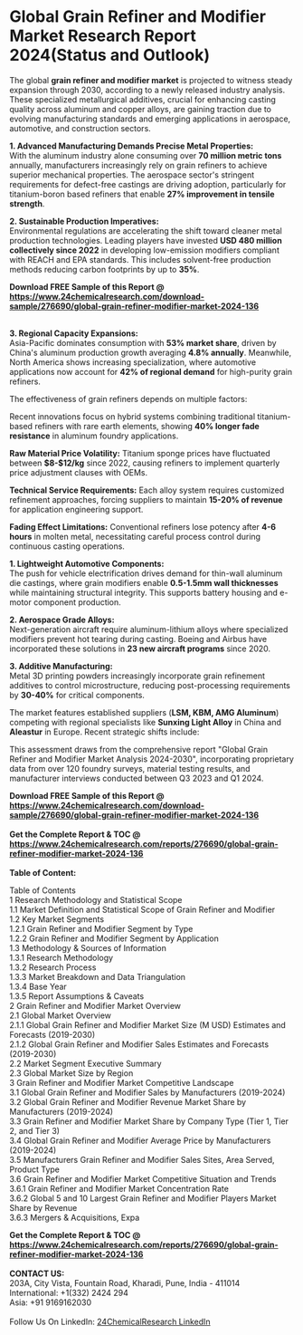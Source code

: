 <h1>Global Grain Refiner and Modifier Market Research Report 2024(Status and Outlook)</h1><p>The global <strong>grain refiner and modifier market</strong> is projected to witness steady expansion through 2030, according to a newly released industry analysis. These specialized metallurgical additives, crucial for enhancing casting quality across aluminum and copper alloys, are gaining traction due to evolving manufacturing standards and emerging applications in aerospace, automotive, and construction sectors.</p><p><strong>1. Advanced Manufacturing Demands Precise Metal Properties:</strong><br>
With the aluminum industry alone consuming over <strong>70 million metric tons</strong> annually, manufacturers increasingly rely on grain refiners to achieve superior mechanical properties. The aerospace sector's stringent requirements for defect-free castings are driving adoption, particularly for titanium-boron based refiners that enable <strong>27% improvement in tensile strength</strong>.</p><p><strong>2. Sustainable Production Imperatives:</strong><br>
Environmental regulations are accelerating the shift toward cleaner metal production technologies. Leading players have invested <strong>USD 480 million collectively since 2022</strong> in developing low-emission modifiers compliant with REACH and EPA standards. This includes solvent-free production methods reducing carbon footprints by up to <strong>35%</strong>.</p><div><b>Download FREE Sample of this Report @ 
            <a href="https://www.24chemicalresearch.com/download-sample/276690/global-grain-refiner-modifier-market-2024-136">
            https://www.24chemicalresearch.com/download-sample/276690/global-grain-refiner-modifier-market-2024-136</a></b></div><br><p><strong>3. Regional Capacity Expansions:</strong><br>
Asia-Pacific dominates consumption with <strong>53% market share</strong>, driven by China's aluminum production growth averaging <strong>4.8% annually</strong>. Meanwhile, North America shows increasing specialization, where automotive applications now account for <strong>42% of regional demand</strong> for high-purity grain refiners.</p><p>The effectiveness of grain refiners depends on multiple factors:</p><p>Recent innovations focus on hybrid systems combining traditional titanium-based refiners with rare earth elements, showing <strong>40% longer fade resistance</strong> in aluminum foundry applications.</p><p><strong>Raw Material Price Volatility:</strong> Titanium sponge prices have fluctuated between <strong>$8-$12/kg</strong> since 2022, causing refiners to implement quarterly price adjustment clauses with OEMs.</p><p>
    </p><p><strong>Technical Service Requirements:</strong> Each alloy system requires customized refinement approaches, forcing suppliers to maintain <strong>15-20% of revenue</strong> for application engineering support.</p><p>
    </p><p><strong>Fading Effect Limitations:</strong> Conventional refiners lose potency after <strong>4-6 hours</strong> in molten metal, necessitating careful process control during continuous casting operations.</p><p>
    </p><p><strong>1. Lightweight Automotive Components:</strong><br>
The push for vehicle electrification drives demand for thin-wall aluminum die castings, where grain modifiers enable <strong>0.5-1.5mm wall thicknesses</strong> while maintaining structural integrity. This supports battery housing and e-motor component production.</p><p><strong>2. Aerospace Grade Alloys:</strong><br>
Next-generation aircraft require aluminum-lithium alloys where specialized modifiers prevent hot tearing during casting. Boeing and Airbus have incorporated these solutions in <strong>23 new aircraft programs</strong> since 2020.</p><p><strong>3. Additive Manufacturing:</strong><br>
Metal 3D printing powders increasingly incorporate grain refinement additives to control microstructure, reducing post-processing requirements by <strong>30-40%</strong> for critical components.</p><p>The market features established suppliers (<strong>LSM, KBM, AMG Aluminum</strong>) competing with regional specialists like <strong>Sunxing Light Alloy</strong> in China and <strong>Aleastur</strong> in Europe. Recent strategic shifts include:</p><p>This assessment draws from the comprehensive report "Global Grain Refiner and Modifier Market Analysis 2024-2030", incorporating proprietary data from over 120 foundry surveys, material testing results, and manufacturer interviews conducted between Q3 2023 and Q1 2024.</p><div><b>Download FREE Sample of this Report @ 
            <a href="https://www.24chemicalresearch.com/download-sample/276690/global-grain-refiner-modifier-market-2024-136">
            https://www.24chemicalresearch.com/download-sample/276690/global-grain-refiner-modifier-market-2024-136</a></b></div><br><div><b>Get the Complete Report & TOC @ 
            <a href="https://www.24chemicalresearch.com/reports/276690/global-grain-refiner-modifier-market-2024-136">
            https://www.24chemicalresearch.com/reports/276690/global-grain-refiner-modifier-market-2024-136</a></b></div><br>
            <b>Table of Content:</b><p>Table of Contents<br />
1 Research Methodology and Statistical Scope<br />
1.1 Market Definition and Statistical Scope of Grain Refiner and Modifier<br />
1.2 Key Market Segments<br />
1.2.1 Grain Refiner and Modifier Segment by Type<br />
1.2.2 Grain Refiner and Modifier Segment by Application<br />
1.3 Methodology & Sources of Information<br />
1.3.1 Research Methodology<br />
1.3.2 Research Process<br />
1.3.3 Market Breakdown and Data Triangulation<br />
1.3.4 Base Year<br />
1.3.5 Report Assumptions & Caveats<br />
2 Grain Refiner and Modifier Market Overview<br />
2.1 Global Market Overview<br />
2.1.1 Global Grain Refiner and Modifier Market Size (M USD) Estimates and Forecasts (2019-2030)<br />
2.1.2 Global Grain Refiner and Modifier Sales Estimates and Forecasts (2019-2030)<br />
2.2 Market Segment Executive Summary<br />
2.3 Global Market Size by Region<br />
3 Grain Refiner and Modifier Market Competitive Landscape<br />
3.1 Global Grain Refiner and Modifier Sales by Manufacturers (2019-2024)<br />
3.2 Global Grain Refiner and Modifier Revenue Market Share by Manufacturers (2019-2024)<br />
3.3 Grain Refiner and Modifier Market Share by Company Type (Tier 1, Tier 2, and Tier 3)<br />
3.4 Global Grain Refiner and Modifier Average Price by Manufacturers (2019-2024)<br />
3.5 Manufacturers Grain Refiner and Modifier Sales Sites, Area Served, Product Type<br />
3.6 Grain Refiner and Modifier Market Competitive Situation and Trends<br />
3.6.1 Grain Refiner and Modifier Market Concentration Rate<br />
3.6.2 Global 5 and 10 Largest Grain Refiner and Modifier Players Market Share by Revenue<br />
3.6.3 Mergers & Acquisitions, Expa</p><div><b>Get the Complete Report & TOC @ 
            <a href="https://www.24chemicalresearch.com/reports/276690/global-grain-refiner-modifier-market-2024-136">
            https://www.24chemicalresearch.com/reports/276690/global-grain-refiner-modifier-market-2024-136</a></b></div><br><b>CONTACT US:</b><br>
            203A, City Vista, Fountain Road, Kharadi, Pune, India - 411014<br>
            International: +1(332) 2424 294<br>
            Asia: +91 9169162030 <br><br>
            Follow Us On LinkedIn: <a href="https://www.linkedin.com/company/24chemicalresearch/">24ChemicalResearch LinkedIn</a>
